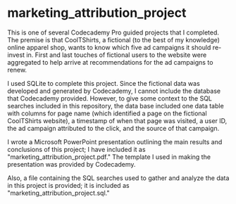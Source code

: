# marketing_attribution_project

This is one of several Codecademy Pro guided projects that I completed. The premise is that CoolTShirts, a fictional (to the best of my knowledge) online apparel shop, wants to know which five ad campaigns it should re-invest in. First and last touches of fictional users to the website were aggregated to help arrive at recommendations for the ad campaigns to renew.

I used SQLite to complete this project. Since the fictional data was developed and generated by Codecademy, I cannot include the database that Codecademy provided. However, to give some context to the SQL searches included in this repository, the data base included one data table with columns for page name (which identified a page on the fictional CoolTShirts website), a timestamp of when that page was visited, a user ID, the ad campaign attributed to the click, and the source of that campaign.

I wrote a Microsoft PowerPoint presentation outlining the main results and conclusions of this project; I have included it as "marketing_attribution_project.pdf." The template I used in making the presentation was provided by Codecademy.

Also, a file containing the SQL searches used to gather and analyze the data in this project is provided; it is included as "marketing_attribution_project.sql."
